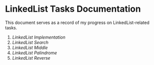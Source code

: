 # LinkedList Tasks Documentation

This document serves as a record of my progress on LinkedList-related tasks.

1. _LinkedList Implementation_
2. _LinkedList Search_
3. _LinkedList Middle_
4. _LinkedList Palindrome_
5. _LinkedList Reverse_
